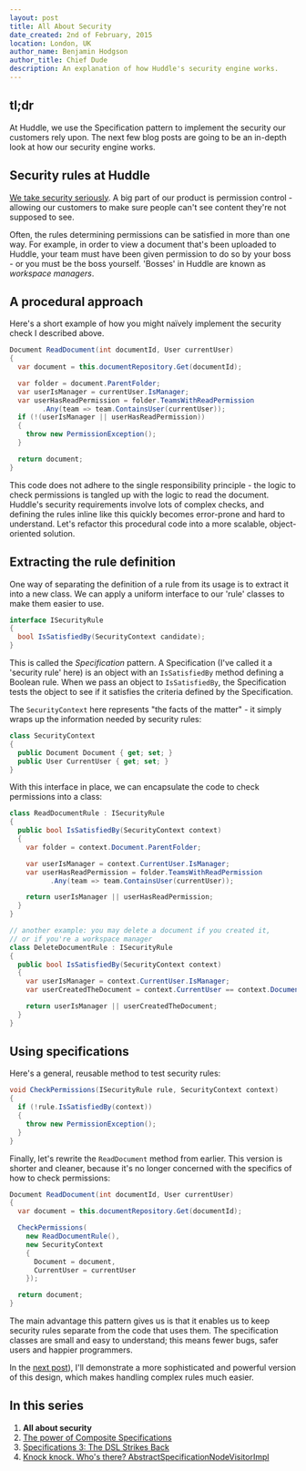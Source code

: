 ```yaml
---
layout: post
title: All About Security
date_created: 2nd of February, 2015
location: London, UK
author_name: Benjamin Hodgson
author_title: Chief Dude
description: An explanation of how Huddle's security engine works.
---
```


tl;dr
-----

At Huddle, we use the Specification pattern to implement the
security our customers rely upon. The next few blog posts are going to be
an in-depth look at how our security engine works.

Security rules at Huddle
------------------------

[We take security seriously](http://www.huddle.com/product-overview/secure-collaboration).
A big part of our product is permission control -
allowing our customers to make sure people can't see content
they're not supposed to see.

Often, the rules determining permissions can be satisfied
in more than one way. For example, in order to view a document
that's been uploaded to Huddle, your team must have been given
permission to do so by your boss - or you must be the boss yourself.
'Bosses' in Huddle are known as _workspace managers_.

A procedural approach
---------------------

Here's a short example of how you might naïvely implement the
security check I described above.

```csharp
Document ReadDocument(int documentId, User currentUser)
{
  var document = this.documentRepository.Get(documentId);

  var folder = document.ParentFolder;
  var userIsManager = currentUser.IsManager;
  var userHasReadPermission = folder.TeamsWithReadPermission
        .Any(team => team.ContainsUser(currentUser));
  if (!(userIsManager || userHasReadPermission))
  {
    throw new PermissionException();
  }

  return document;
}
```

This code does not adhere to the single responsibility principle - the
logic to check permissions is tangled up with the logic to read the document.
Huddle's security requirements involve lots of complex checks,
and defining the rules inline like this quickly becomes
error-prone and hard to understand. Let's refactor this procedural
code into a more scalable, object-oriented solution.

Extracting the rule definition
------------------------------

One way of separating the definition of a rule from its usage is
to extract it into a new class. We can apply a uniform interface
to our 'rule' classes to make them easier to use.

```csharp
interface ISecurityRule
{
  bool IsSatisfiedBy(SecurityContext candidate);
}
```

This is called the _Specification_ pattern.
A Specification (I've called it a 'security rule' here) is an
object with an `IsSatisfiedBy` method defining a Boolean rule.
When we pass an object to `IsSatisfiedBy`, the Specification tests
the object to see if it satisfies the criteria defined
by the Specification.

The `SecurityContext` here represents "the facts of the matter" -
it simply wraps up the information needed by security rules:

```csharp
class SecurityContext
{
  public Document Document { get; set; }
  public User CurrentUser { get; set; }
}
```

With this interface in place, we can encapsulate the code
to check permissions into a class:

```csharp
class ReadDocumentRule : ISecurityRule
{
  public bool IsSatisfiedBy(SecurityContext context)
  {
    var folder = context.Document.ParentFolder;

    var userIsManager = context.CurrentUser.IsManager;
    var userHasReadPermission = folder.TeamsWithReadPermission
          .Any(team => team.ContainsUser(currentUser));

    return userIsManager || userHasReadPermission;
  }
}

// another example: you may delete a document if you created it,
// or if you're a workspace manager
class DeleteDocumentRule : ISecurityRule
{
  public bool IsSatisfiedBy(SecurityContext context)
  {
    var userIsManager = context.CurrentUser.IsManager;
    var userCreatedTheDocument = context.CurrentUser == context.Document.Creator;

    return userIsManager || userCreatedTheDocument;
  }
}
```

Using specifications
--------------------

Here's a general, reusable method to test security rules:

```csharp
void CheckPermissions(ISecurityRule rule, SecurityContext context)
{
  if (!rule.IsSatisfiedBy(context))
  {
    throw new PermissionException();
  }
}
```

Finally, let's rewrite the `ReadDocument` method from earlier.
This version is shorter and cleaner, because it's no longer concerned
with the specifics of how to check permissions:

```csharp
Document ReadDocument(int documentId, User currentUser)
{
  var document = this.documentRepository.Get(documentId);

  CheckPermissions(
    new ReadDocumentRule(),
    new SecurityContext
    {
      Document = document,
      CurrentUser = currentUser
    });

  return document;
}
```

The main advantage this pattern gives us is that it enables
us to keep security rules separate from the code that uses them.
The specification classes are small and easy to understand;
this means fewer bugs, safer users and happier programmers.

In the [next post](Composite-specifications)),
I'll demonstrate a more sophisticated and powerful version
of this design, which makes handling complex rules much easier.

In this series
--------------

1. **All about security**
2. [The power of Composite Specifications](Composite-specifications)
3. [Specifications 3: The DSL Strikes Back](Specifications-dsl)
4. [Knock knock. Who's there? AbstractSpecificationNodeVisitorImpl](Specification-visitor)